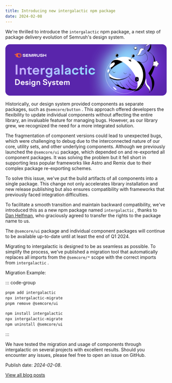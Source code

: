 ```yaml
---
title: Introducing new intergalactic npm package
date: 2024-02-08
---
```


We're thrilled to introduce the `intergalactic` npm package, a next step of package delivery evolution of Semrush's design system.

![Hero](./intergalactic-hero.png)

Historically, our design system provided components as separate packages, such as `@semcore/button` . This approach offered developers the flexibility to update individual components without affecting the entire library, an invaluable feature for managing bugs. However, as our library grew, we recognized the need for a more integrated solution.

The fragmentation of component versions could lead to unexpected bugs, which were challenging to debug due to the interconnected nature of our core, utility sets, and other underlying components. Although we previously launched the `@semcore/ui` package, which depended on and re-exported all component packages. It was solving the problem but it fell short in supporting less popular frameworks like Astro and Remix due to their complex package re-exporting schemes.

To solve this issue, we've put the build artifacts of all components into a single package. This change not only accelerates library installation and new release publishing but also ensures compatibility with frameworks that previously faced integration difficulties.

To facilitate a smooth transition and maintain backward compatibility, we've introduced this as a new npm package named `intergalactic` , thanks to [Dan Helfman](https://github.com/witten), who graciously agreed to transfer the rights to the package name to us.

The `@semcore/ui` package and individual component packages will continue to be available up-to-date until at least the end of Q1 2024.

Migrating to intergalactic is designed to be as seamless as possible. To simplify the process, we've published a migration tool that automatically replaces all imports from the `@semcore/*` scope with the correct imports from `intergalactic` .

Migration Example:

::: code-group

```sh [pnpm]
pnpm add intergalactic
npx intergalactic-migrate
pnpm remove @semcore/ui

```

```sh [npm]
npm install intergalactic
npx intergalactic-migrate
npm uninstall @semcore/ui
```

:::

We have tested the migration and usage of components through intergalactic on several projects with excellent results. Should you encounter any issues, please feel free to open an issue on GitHub.

Publish date: _2024-02-08_.

[View all blog posts](/blog/)
